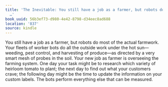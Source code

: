 ```yaml
---
title: 'The Inevitable: You still have a job as a farmer, but robots do most of the
  …'
book_uuid: 56b3ef73-d980-4e42-8798-d34eec8ad688
location: '837'
source: kindle
---
```


You still have a job as a farmer, but robots do most of the actual farmwork. Your fleets of worker bots do all the outside work under the hot sun—weeding, pest control, and harvesting of produce—as directed by a very smart mesh of probes in the soil. Your new job as farmer is overseeing the farming system. One day your task might be to research which variety of heirloom tomato to plant; the next day to find out what your customers crave; the following day might be the time to update the information on your custom labels. The bots perform everything else that can be measured.